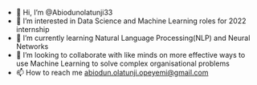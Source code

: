 - 👋 Hi, I’m @Abiodunolatunji33
- 👀 I’m interested in Data Science and Machine Learning roles for 2022 internship
- 🌱 I’m currently learning Natural Language Processing(NLP) and Neural Networks 
- 💞️ I’m looking to collaborate with like minds on more effective ways to use Machine Learning to solve complex organisational problems
- 📫 How to reach me abiodun.olatunji.opeyemi@gmail.com

<!---
Abiodunolatunji33/Abiodunolatunji33 is a ✨ special ✨ repository because its `README.md` (this file) appears on your GitHub profile.
You can click the Preview link to take a look at your changes.
--->
